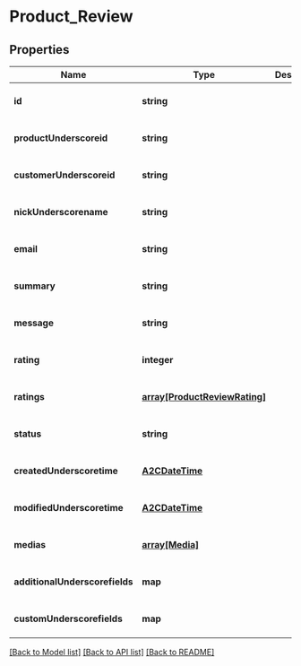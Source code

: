 # Product_Review

## Properties
Name | Type | Description | Notes
------------ | ------------- | ------------- | -------------
**id** | **string** |  | [optional] [default to null]
**productUnderscoreid** | **string** |  | [optional] [default to null]
**customerUnderscoreid** | **string** |  | [optional] [default to null]
**nickUnderscorename** | **string** |  | [optional] [default to null]
**email** | **string** |  | [optional] [default to null]
**summary** | **string** |  | [optional] [default to null]
**message** | **string** |  | [optional] [default to null]
**rating** | **integer** |  | [optional] [default to null]
**ratings** | [**array[ProductReviewRating]**](ProductReviewRating.md) |  | [optional] [default to null]
**status** | **string** |  | [optional] [default to null]
**createdUnderscoretime** | [**A2CDateTime**](A2CDateTime.md) |  | [optional] [default to null]
**modifiedUnderscoretime** | [**A2CDateTime**](A2CDateTime.md) |  | [optional] [default to null]
**medias** | [**array[Media]**](Media.md) |  | [optional] [default to null]
**additionalUnderscorefields** | **map** |  | [optional] [default to null]
**customUnderscorefields** | **map** |  | [optional] [default to null]

[[Back to Model list]](../README.md#documentation-for-models) [[Back to API list]](../README.md#documentation-for-api-endpoints) [[Back to README]](../README.md)


